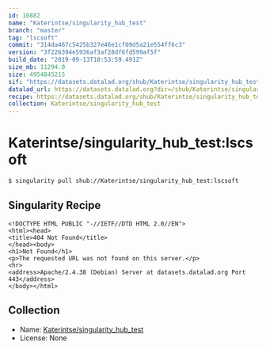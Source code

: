 ```yaml
---
id: 10882
name: "Katerintse/singularity_hub_test"
branch: "master"
tag: "lscsoft"
commit: "314da467c5425b327e46e1cf09d5a21e554ff6c3"
version: "3f226394e5936af3af28df6fd599af5f"
build_date: "2019-09-13T10:53:59.491Z"
size_mb: 11294.0
size: 4954845215
sif: "https://datasets.datalad.org/shub/Katerintse/singularity_hub_test/lscsoft/2019-09-13-314da467-3f226394/3f226394e5936af3af28df6fd599af5f.sif"
datalad_url: https://datasets.datalad.org?dir=/shub/Katerintse/singularity_hub_test/lscsoft/2019-09-13-314da467-3f226394/
recipe: https://datasets.datalad.org/shub/Katerintse/singularity_hub_test/lscsoft/2019-09-13-314da467-3f226394/Singularity
collection: Katerintse/singularity_hub_test
---
```


# Katerintse/singularity_hub_test:lscsoft

```bash
$ singularity pull shub://Katerintse/singularity_hub_test:lscsoft
```

## Singularity Recipe

```singularity
<!DOCTYPE HTML PUBLIC "-//IETF//DTD HTML 2.0//EN">
<html><head>
<title>404 Not Found</title>
</head><body>
<h1>Not Found</h1>
<p>The requested URL was not found on this server.</p>
<hr>
<address>Apache/2.4.38 (Debian) Server at datasets.datalad.org Port 443</address>
</body></html>
```

## Collection

 - Name: [Katerintse/singularity_hub_test](https://github.com/Katerintse/singularity_hub_test)
 - License: None

